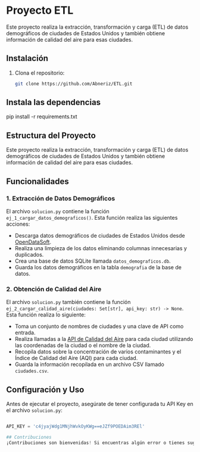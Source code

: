 # Proyecto ETL

Este proyecto realiza la extracción, transformación y carga (ETL) de datos demográficos de ciudades de Estados Unidos y también obtiene información de calidad del aire para esas ciudades.

## Instalación

1. Clona el repositorio:

   ```bash
   git clone https://github.com/Abneriz/ETL.git

## Instala las dependencias

pip install -r requirements.txt

## Estructura del Proyecto

Este proyecto realiza la extracción, transformación y carga (ETL) de datos demográficos de ciudades de Estados Unidos y también obtiene información de calidad del aire para esas ciudades.

## Funcionalidades

### 1. Extracción de Datos Demográficos

El archivo `solucion.py` contiene la función `ej_1_cargar_datos_demograficos()`. Esta función realiza las siguientes acciones:

- Descarga datos demográficos de ciudades de Estados Unidos desde [OpenDataSoft](https://public.opendatasoft.com/).
- Realiza una limpieza de los datos eliminando columnas innecesarias y duplicados.
- Crea una base de datos SQLite llamada `datos_demograficos.db`.
- Guarda los datos demográficos en la tabla `demografia` de la base de datos.

### 2. Obtención de Calidad del Aire

El archivo `solucion.py` también contiene la función `ej_2_cargar_calidad_aire(ciudades: Set[str], api_key: str) -> None`. Esta función realiza lo siguiente:

- Toma un conjunto de nombres de ciudades y una clave de API como entrada.
- Realiza llamadas a la [API de Calidad del Aire](https://api.api-ninjas.com/v1/airquality) para cada ciudad utilizando las coordenadas de la ciudad o el nombre de la ciudad.
- Recopila datos sobre la concentración de varios contaminantes y el Índice de Calidad del Aire (AQI) para cada ciudad.
- Guarda la información recopilada en un archivo CSV llamado `ciudades.csv`.

## Configuración y Uso

Antes de ejecutar el proyecto, asegúrate de tener configurada tu API Key en el archivo `solucion.py`:

```python

API_KEY = 'c4jyajWdg1MNjhWvkOyKWg==eJZf9POEDAim3REl'

## Contribuciones
¡Contribuciones son bienvenidas! Si encuentras algún error o tienes sugerencias, por favor abre un problema o envía un pull request.
